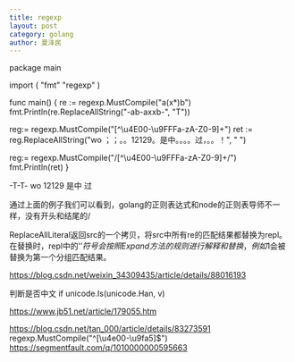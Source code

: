 ```yaml
---
title: regexp
layout: post
category: golang
author: 夏泽民
---
```

package main

import ( "fmt" "regexp" )

func main() {
 re := regexp.MustCompile("a(x*)b") fmt.Println(re.ReplaceAllString("-ab-axxb-", "T")) 

reg:= regexp.MustCompile("[^\u4E00-\u9FFFa-zA-Z0-9]+") ret := reg.ReplaceAllString("wo ；；。。12129。是中。。。。过，。。！", " ") 

reg:= regexp.MustCompile("/[^\u4E00-\u9FFFa-zA-Z0-9]+/") fmt.Println(ret) }

-T-T- wo 12129 是中 过

通过上面的例子我们可以看到，golang的正则表达式和node的正则表导师不一样，没有开头和结尾的/

<!-- more -->
ReplaceAllLiteral返回src的一个拷贝，将src中所有re的匹配结果都替换为repl。在替换时，repl中的'$'符号会按照Expand方法的规则进行解释和替换，例如$1会被替换为第一个分组匹配结果。


https://blog.csdn.net/weixin_34309435/article/details/88016193

判断是否中文
if unicode.Is(unicode.Han, v)

https://www.jb51.net/article/179055.htm

https://blog.csdn.net/tan_000/article/details/83273591
 regexp.MustCompile("^[\u4e00-\u9fa5]$")
https://segmentfault.com/q/1010000000595663
